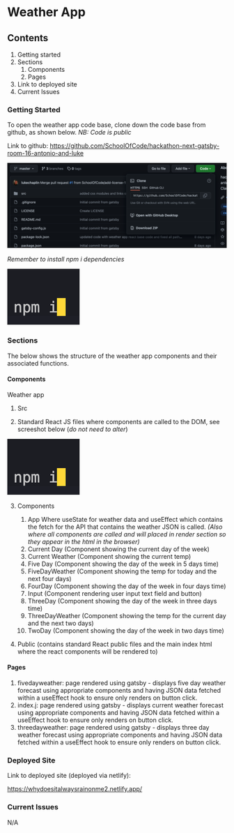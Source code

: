 # Weather App

## Contents

1. Getting started
2. Sections
   1. Components
   2. Pages
3. Link to deployed site
4. Current Issues

### Getting Started

To open the weather app code base, clone down the code base from github, as shown below.
_NB: Code is public_

Link to github: https://github.com/SchoolOfCode/hackathon-next-gatsby-room-16-antonio-and-luke

![](screenshot1.png)

_Remember to install npm i dependencies_

![](screenshot2.png)

### Sections

The below shows the structure of the weather app components and their associated functions.

#### Components

Weather app

1. Src

2. Standard React JS files where components are called to the DOM, see screeshot below (_do not need to alter_)

![](Screenshot2.png)

3. Components

   1. App Where useState for weather data and useEffect which contains the fetch for the API that contains the weather JSON is called. _(Also where all components are called and will placed in render section so they appear in the html in the browser)_
   2. Current Day (Component showing the current day of the week)
   3. Current Weather (Component showing the current temp)
   4. Five Day (Component showing the day of the week in 5 days time)
   5. FiveDayWeather (Component showing the temp for today and the next four days)
   6. FourDay (Component showing the day of the week in four days time)
   7. Input (Component rendering user input text field and button)
   8. ThreeDay (Component showing the day of the week in three days time)
   9. ThreeDayWeather (Component showing the temp for the current day and the next two days)
   10. TwoDay (Component showing the day of the week in two days time)

4. Public (contains standard React public files and the main index html where the react components will be rendered to)

#### Pages

1. fivedayweather: page rendered using gatsby - displays five day weather forecast using appropriate components and having JSON data fetched within a useEffect hook to ensure only renders on button click.
2. index.j: page rendered using gatsby - displays current weather forecast using appropriate components and having JSON data fetched within a useEffect hook to ensure only renders on button click.
3. threedayweather: page rendered using gatsby - displays three day weather forecast using appropriate components and having JSON data fetched within a useEffect hook to ensure only renders on button click.

### Deployed Site

Link to deployed site (deployed via netlify):

https://whydoesitalwaysrainonme2.netlify.app/

### Current Issues

N/A
